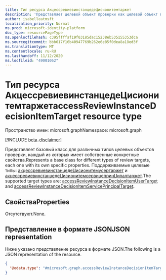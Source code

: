 ```yaml
---
title: Тип ресурса АкцессревиевинстанцедеЦисионитемтаржет
description: 'Представляет целевой объект проверки как целевой объект пользователя или целевой объект участника службы. '
author: isabelleatmsft
localization_priority: Normal
ms.prod: microsoft-identity-platform
doc_type: resourcePageType
ms.openlocfilehash: c395ffffaf19f03185dac15238eb535155353dca
ms.sourcegitcommit: bbb617f16b40947769b262e6e85f0dea8a18ed3f
ms.translationtype: MT
ms.contentlocale: ru-RU
ms.lasthandoff: 11/12/2020
ms.locfileid: "49001062"
---
```

# <a name="accessreviewinstancedecisionitemtarget-resource-type"></a><span data-ttu-id="41654-103">Тип ресурса АкцессревиевинстанцедеЦисионитемтаржет</span><span class="sxs-lookup"><span data-stu-id="41654-103">accessReviewInstanceDecisionItemTarget resource type</span></span>

<span data-ttu-id="41654-104">Пространство имен: microsoft.graph</span><span class="sxs-lookup"><span data-stu-id="41654-104">Namespace: microsoft.graph</span></span>

[!INCLUDE [beta-disclaimer](../../includes/beta-disclaimer.md)]

<span data-ttu-id="41654-105">Представляет базовый класс для различных типов целевых объектов проверки, каждый из которых имеет собственные конкретные свойства.</span><span class="sxs-lookup"><span data-stu-id="41654-105">Represents a base class for different types of review targets, each one with its own specific properties.</span></span> <span data-ttu-id="41654-106">Поддерживаемые целевые типы: [акцессревиевинстанцедеЦисионитемусертаржет](accessreviewinstancedecisionitemusertarget.md) и [акцессревиевинстанцедеЦисионитемсервицепринЦипалтаржет](accessreviewinstancedecisionitemserviceprincipaltarget.md).</span><span class="sxs-lookup"><span data-stu-id="41654-106">The supported target types are: [accessReviewInstanceDecisionItemUserTarget](accessreviewinstancedecisionitemusertarget.md) and [accessReviewInstanceDecisionItemServicePrincipalTarget](accessreviewinstancedecisionitemserviceprincipaltarget.md).</span></span>

## <a name="properties"></a><span data-ttu-id="41654-107">Свойства</span><span class="sxs-lookup"><span data-stu-id="41654-107">Properties</span></span>
<span data-ttu-id="41654-108">Отсутствуют.</span><span class="sxs-lookup"><span data-stu-id="41654-108">None.</span></span>

## <a name="json-representation"></a><span data-ttu-id="41654-109">Представление в формате JSON</span><span class="sxs-lookup"><span data-stu-id="41654-109">JSON representation</span></span>
<span data-ttu-id="41654-110">Ниже указано представление ресурса в формате JSON.</span><span class="sxs-lookup"><span data-stu-id="41654-110">The following is a JSON representation of the resource.</span></span>
<!-- {
  "blockType": "resource",
  "@odata.type": "microsoft.graph.accessReviewInstanceDecisionItemTarget"
}
-->
``` json
{
  "@odata.type": "#microsoft.graph.accessReviewInstanceDecisionItemTarget"
}
```

<!--
{
  "type": "#page.annotation",
  "description": "accessReviewInstanceDecisionItemTarget resource",
  "keywords": "",
  "section": "documentation",
  "tocPath": "",
  "suppressions": []
}
-->
